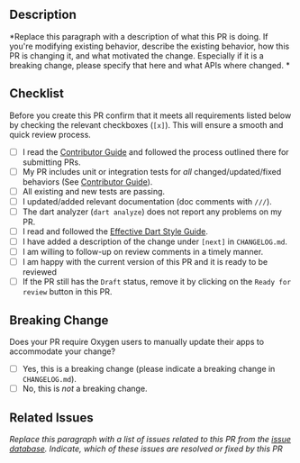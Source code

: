 ## Description

*Replace this paragraph with a description of what this PR is doing. If you're modifying existing behavior, describe the existing behavior, how this PR is changing it, and what motivated the change. Especially if it is a breaking change, please specify that here and what APIs where changed. *

## Checklist

Before you create this PR confirm that it meets all requirements listed below by checking the relevant checkboxes (`[x]`). This will ensure a smooth and quick review process.

- [ ] I read the [Contributor Guide] and followed the process outlined there for submitting PRs.
- [ ] My PR includes unit or integration tests for *all* changed/updated/fixed behaviors (See [Contributor Guide]).
- [ ] All existing and new tests are passing.
- [ ] I updated/added relevant documentation (doc comments with `///`). 
- [ ] The dart analyzer (`dart analyze`) does not report any problems on my PR.
- [ ] I read and followed the [Effective Dart Style Guide].
- [ ] I have added a description of the change under `[next]` in `CHANGELOG.md`.
- [ ] I am willing to follow-up on review comments in a timely manner.
- [ ] I am happy with the current version of this PR and it is ready to be reviewed
- [ ] If the PR still has the `Draft` status, remove it by clicking on the `Ready for review` button in this PR.

## Breaking Change

Does your PR require Oxygen users to manually update their apps to accommodate your change?

- [ ] Yes, this is a breaking change (please indicate a breaking change in `CHANGELOG.md`).
- [ ] No, this is *not* a breaking change.

## Related Issues

*Replace this paragraph with a list of issues related to this PR from the [issue database]. Indicate, which of these issues are resolved or fixed by this PR*

<!-- Links -->
[issue database]: https://github.com/flame-engine/oxygen/issues
[Contributor Guide]: https://github.com/flame-engine/oxygen/blob/master/CONTRIBUTING.md
[Effective Dart Style Guide]: https://dart.dev/guides/language/effective-dart/style
[pub versioning philosophy]: https://www.dartlang.org/tools/pub/versioning